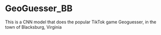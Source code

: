 # GeoGuesser_BB
This is a CNN model that does the popular TikTok game Geoguesser, in the town of Blacksburg, Virginia 
